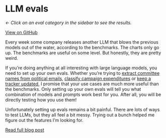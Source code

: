 # LLM evals

*← Click on an eval category in the sidebar to see the results.*

[View on GitHub](https://github.com/kevinschaul/llm-evals)

Every week some company releases another LLM that blows the previous models out of the water, according to the benchmarks. The charts only go up. The benchmarks are useful on some level. But honestly, they are pretty weird.

If you’re doing anything at all interesting with large language models, you need to set up your own evals. Whether you’re trying to [extract committee names from political emails](https://thescoop.org/archives/2025/01/27/llm-extraction-challenge-fundraising-emails/index.html), [classify campaign expenditures](https://palewi.re/docs/first-llm-classifier/) or [keep a tracker updated](https://kschaul.com/post/2025/03/05/2025-03-05-use-llm-to-keep-trackers-updated/), I promise that your use cases are much more useful than the benchmarks. Only setting up your own evals will tell you what combination of models and prompts work best for you. After all, you will be directly testing how you use them!

Unfortunately setting up evals remains a bit painful. There are lots of ways to test LLMs, but they all feel a bit messy. Trying out a bunch helped me figure out the features I’m looking for.

[Read full blog post](https://kschaul.com/post/2025/04/10/2025-04-10-your-own-llm-evals/)
